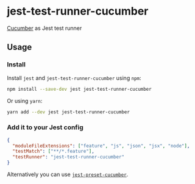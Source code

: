 # jest-test-runner-cucumber

[Cucumber](https://github.com/cucumber/cucumber-js) as Jest test runner

## Usage

### Install

Install `jest` and `jest-test-runner-cucumber` using `npm`:

```sh
npm install --save-dev jest jest-test-runner-cucumber
```

Or using `yarn`:

```sh
yarn add --dev jest jest-test-runner-cucumber
```

### Add it to your Jest config

```json
{
  "moduleFileExtensions": ["feature", "js", "json", "jsx", "node"],
  "testMatch": ["**/*.feature"],
  "testRunner": "jest-test-runner-cucumber"
}
```

Alternatively you can use [`jest-preset-cucumber`](https://github.com/kiurchv/jest-cucumber/blob/master/packages/jest-preset-cucumber).
